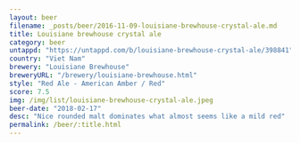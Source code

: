 ```yaml
---
layout: beer
filename: _posts/beer/2016-11-09-louisiane-brewhouse-crystal-ale.md
title: Louisiane brewhouse crystal ale
category: beer
untappd: "https://untappd.com/b/louisiane-brewhouse-crystal-ale/398841"
country: "Viet Nam"
brewery: "Louisiane Brewhouse"
breweryURL: "/brewery/louisiane-brewhouse.html"
style: "Red Ale - American Amber / Red"
score: 7.5
img: /img/list/louisiane-brewhouse-crystal-ale.jpeg
beer-date: "2018-02-17"
desc: "Nice rounded malt dominates what almost seems like a mild red"
permalink: /beer/:title.html
---
```

